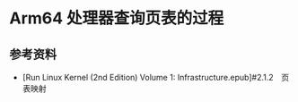 # Arm64 处理器查询页表的过程

## 参考资料
- [Run Linux Kernel (2nd Edition) Volume 1: Infrastructure.epub]#2.1.2　页表映射